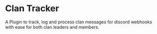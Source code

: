 # Clan Tracker
A Plugin to track, log and process clan messages for discord webhooks with ease for both clan leaders and members.